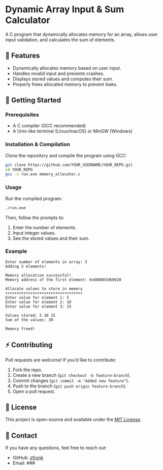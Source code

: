 # Dynamic Array Input & Sum Calculator

A C program that dynamically allocates memory for an array, allows user input validation, and calculates the sum of elements.

## 📌 Features
- Dynamically allocates memory based on user input.
- Handles invalid input and prevents crashes.
- Displays stored values and computes their sum.
- Properly frees allocated memory to prevent leaks.

## 🚀 Getting Started

### **Prerequisites**
- A C compiler (GCC recommended)
- A Unix-like terminal (Linux/macOS) or MinGW (Windows)

### **Installation & Compilation**
Clone the repository and compile the program using GCC:

```sh
git clone https://github.com/YOUR_USERNAME/YOUR_REPO.git
cd YOUR_REPO
gcc -o run.exe memory_allocater.c
```

### **Usage**
Run the compiled program:

```sh
./run.exe
```

Then, follow the prompts to:
1. Enter the number of elements.
2. Input integer values.
3. See the stored values and their sum.

### **Example**
```
Enter number of elements in array: 3
Adding 3 elements!

Memory allocation successful!
Memory address of the first element: 0x600003db0020

Allocate values to store in memory
++++++++++++++++++++++++++++++++++
Enter value for element 1: 5
Enter value for element 2: 10
Enter value for element 3: 15

Values stored: 5 10 15
Sum of the values: 30

Memory freed!
```

## ⚡ Contributing
Pull requests are welcome! If you’d like to contribute:
1. Fork the repo.
2. Create a new branch (`git checkout -b feature-branch`).
3. Commit changes (`git commit -m "Added new feature"`).
4. Push to the branch (`git push origin feature-branch`).
5. Open a pull request.

## 🐜 License
This project is open-source and available under the [MIT License](LICENSE).

## 📝 Contact
If you have any questions, feel free to reach out:
- GitHub: [zfronk](https://github.com/zfronk)
- Email: ###

